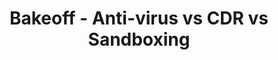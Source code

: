 ---
title        : Bakeoff - Anti-virus vs CDR vs Sandboxing
track        : Content Disarm & Reconstruction
type         : working-session
featured     : yes
event        : summit
when_year    : 2020
when_month   : Jun
when_day     : Thu
when_time    : WS-4
hey_summit   : https://open-security-summit-2020.heysummit.com/talks/bakeoff-anti-virus-vs-cdr-vs-sandboxing/
session_slack:
status       : done           # draft, review-content, done
description  : TBD
organizers   :
        - Paul Burke
hosted_by    : Dinis Cruz
zoom_link    :
youtube_link : I0esii6BrQ4
---